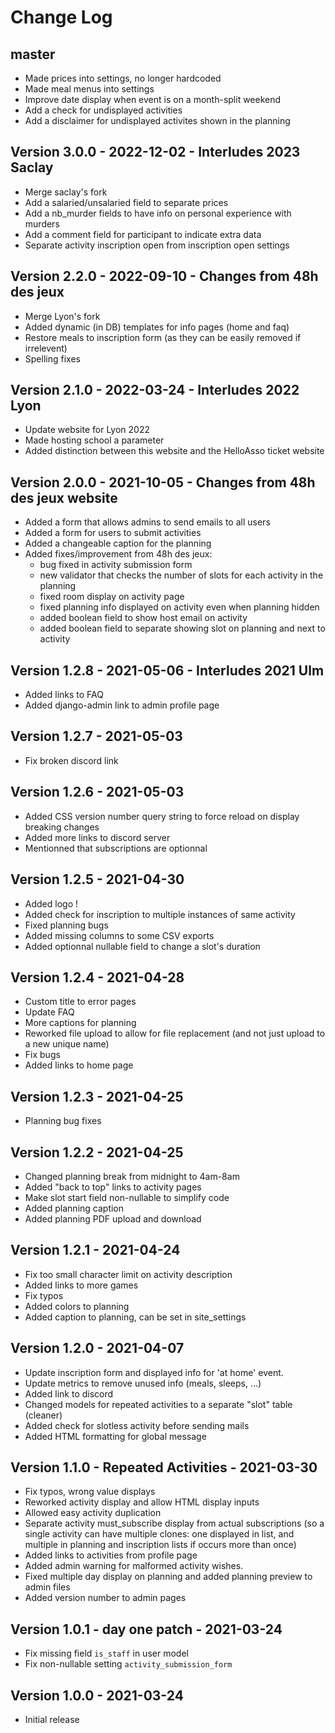 <!-- LTeX: language=en -->

# Change Log

## master

- Made prices into settings, no longer hardcoded
- Made meal menus into settings
- Improve date display when event is on a month-split weekend
- Add a check for undisplayed activities
- Add a disclaimer for undisplayed activites shown in the planning

## Version 3.0.0 - 2022-12-02 - Interludes 2023 Saclay

- Merge saclay's fork
- Add a salaried/unsalaried field to separate prices
- Add a nb_murder fields to have info on personal experience with murders
- Add a comment field for participant to indicate extra data
- Separate activity inscription open from inscription open settings

## Version 2.2.0 - 2022-09-10 - Changes from 48h des jeux

- Merge Lyon's fork
- Added dynamic (in DB) templates for info pages (home and faq)
- Restore meals to inscription form (as they can be easily removed if irrelevent)
- Spelling fixes

## Version 2.1.0 - 2022-03-24 - Interludes 2022 Lyon

- Update website for Lyon 2022
- Made hosting school a parameter
- Added distinction between this website and the HelloAsso ticket website

## Version 2.0.0 - 2021-10-05 - Changes from 48h des jeux website

- Added a form that allows admins to send emails to all users
- Added a form for users to submit activities
- Added a changeable caption for the planning
- Added fixes/improvement from 48h des jeux:
	- bug fixed in activity submission form
	- new validator that checks the number of slots for each activity in the planning
	- fixed room display on activity page
	- fixed planning info displayed on activity even when planning hidden
	- added boolean field to show host email on activity
	- added boolean field to separate showing slot on planning and next to activity

## Version 1.2.8 - 2021-05-06 - Interludes 2021 Ulm

- Added links to FAQ
- Added django-admin link to admin profile page

## Version 1.2.7 - 2021-05-03

- Fix broken discord link

## Version 1.2.6 - 2021-05-03

- Added CSS version number query string to force reload on display breaking changes
- Added more links to discord server
- Mentionned that subscriptions are optionnal

## Version 1.2.5 - 2021-04-30

- Added logo !
- Added check for inscription to multiple instances of same activity
- Fixed planning bugs
- Added missing columns to some CSV exports
- Added optionnal nullable field to change a slot's duration

## Version 1.2.4 - 2021-04-28

- Custom title to error pages
- Update FAQ
- More captions for planning
- Reworked file upload to allow for file replacement (and not just upload to a new unique name)
- Fix bugs
- Added links to home page

## Version 1.2.3 - 2021-04-25

- Planning bug fixes

## Version 1.2.2 - 2021-04-25

- Changed planning break from midnight to 4am-8am
- Added "back to top" links to activity pages
- Make slot start field non-nullable to simplify code
- Added planning caption
- Added planning PDF upload and download

## Version 1.2.1 - 2021-04-24

- Fix too small character limit on activity description
- Added links to more games
- Fix typos
- Added colors to planning
- Added caption to planning, can be set in site_settings

## Version 1.2.0 - 2021-04-07

- Update inscription form and displayed info for 'at home' event.
- Update metrics to remove unused info (meals, sleeps, ...)
- Added link to discord
- Changed models for repeated activities to a separate "slot" table (cleaner)
- Added check for slotless activity before sending mails
- Added HTML formatting for global message

## Version 1.1.0 - Repeated Activities - 2021-03-30

- Fix typos, wrong value displays
- Reworked activity display and allow HTML display inputs
- Allowed easy activity duplication
- Separate activity must_subscribe display from actual subscriptions
	(so a single activity can have multiple clones: one displayed in list, and multiple in
	planning and inscription lists if occurs more than once)
- Added links to activities from profile page
- Added admin warning for malformed activity wishes.
- Fixed multiple day display on planning and added planning preview to admin files
- Added version number to admin pages

## Version 1.0.1 - day one patch - 2021-03-24

- Fix missing field `is_staff` in user model
- Fix non-nullable setting `activity_submission_form`

## Version 1.0.0 - 2021-03-24

- Initial release
